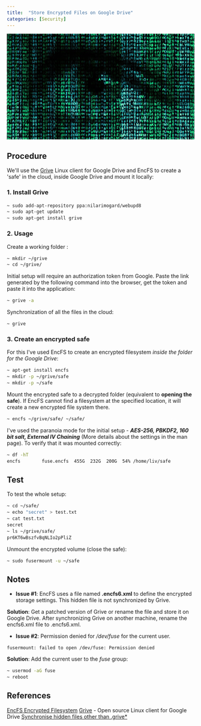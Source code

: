```yaml
---
title:  "Store Encrypted Files on Google Drive"
categories: [Security]
---
```


![Logo](/assets/images/EncryptionEye.jpg)

## Procedure

We'll use the [Grive](https://github.com/Grive/grive) Linux client for Google Drive and EncFS to create a 'safe' in the cloud, inside Google Drive and mount it locally:

### 1. Install Grive 
```bash
~ sudo add-apt-repository ppa:nilarimogard/webupd8
~ sudo apt-get update
~ sudo apt-get install grive
```

### 2. Usage

Create a working folder : 
```bash
~ mkdir ~/grive
~ cd ~/grive/
```

Initial setup will require an authorization token from Google. Paste the link generated by the following command into the browser, get the token and paste it into the application:
```bash
~ grive -a
```

Synchronization of all the files in the cloud: 
```bash
~ grive
```

### 3. Create an encrypted safe

For this I've used EncFS to create an encrypted filesystem _inside the folder for the Google Drive_:
```bash
~ apt-get install encfs
~ mkdir -p ~/grive/safe
~ mkdir -p ~/safe
```

Mount the encrypted safe to a decrypted folder (equivalent to **opening the safe**). If EncFS cannot find a filesystem at the specified location, it will create a new encrypted file system there.
```bash
~ encfs ~/grive/safe/ ~/safe/
```

I've used the paranoia mode for the initial setup - **_AES-256, PBKDF2, 160 bit salt, External IV Chaining_** (More details about the settings in the man page). To verify that it was mounted correctly:
```bash
~ df -hT
encfs        fuse.encfs  455G  232G  200G  54% /home/liv/safe
```

## Test

To test the whole setup: 
```bash
~ cd ~/safe/
~ echo "secret" > test.txt
~ cat test.txt
secret
~ ls ~/grive/safe/
pr6KT6wBszfvBqNLIo2pPliZ
```

Unmount the encrypted volume (close the safe): 
```bash
~ sudo fusermount -u ~/safe
```

## Notes
* **Issue #1**: EncFS uses a file named **.encfs6.xml** to define the encrypted storage settings. This hidden file is not synchronized by Grive. 

**Solution**: Get a patched version of Grive or rename the file and store it on Google Drive. After synchronizing Grive on another machine, rename the encfs6.xml file to .encfs6.xml.
* **Issue #2**: Permission denied for */dev/fuse* for the current user.

```
fusermount: failed to open /dev/fuse: Permission denied
```
**Solution**: Add the current user to the *fuse* group:

```bash
~ usermod -aG fuse 
~ reboot 
```

## References
[EncFS Encrypted Filesystem](http://www.arg0.net/encfs)
[Grive](https://github.com/Grive/grive) - Open source Linux client for Google Drive
[Synchronise hidden files other than .grive*](https://github.com/Grive/grive/issues/129)
